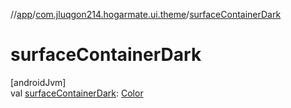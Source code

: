 //[app](../../index.md)/[com.jluqgon214.hogarmate.ui.theme](index.md)/[surfaceContainerDark](surface-container-dark.md)

# surfaceContainerDark

[androidJvm]\
val [surfaceContainerDark](surface-container-dark.md): [Color](https://developer.android.com/reference/kotlin/androidx/compose/ui/graphics/Color.html)

